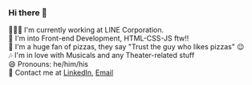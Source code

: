 ### Hi there 👋

👨🏻‍💻 I'm currently working at LINE Corporation.
<br />
🔭 I'm into Front-end Development, HTML-CSS-JS ftw!!
<br />
🍕 I'm a huge fan of pizzas, they say "Trust the guy who likes pizzas" 😉
<br />
🎶 I'm in love with Musicals and any Theater-related stuff
<br />
😄 Pronouns: he/him/his
<br />
🔗 Contact me at [LinkedIn](https://www.linkedin.com/in/khoango125/), [Email](mailto:ngohakhoa@gmail.com)

<!--
**themarcus125/themarcus125** is a ✨ _special_ ✨ repository because its `README.md` (this file) appears on your GitHub profile.

Here are some ideas to get you started:

- 🔭 I’m currently working on ...
- 🌱 I’m currently learning ...
- 👯 I’m looking to collaborate on ...
- 🤔 I’m looking for help with ...
- 💬 Ask me about ...
- 📫 How to reach me: ...
- 😄 Pronouns: ...
- ⚡ Fun fact: ...
-->
